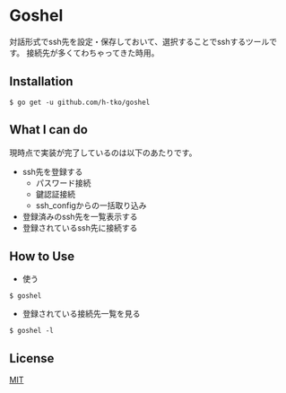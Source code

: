 # Goshel

対話形式でssh先を設定・保存しておいて、選択することでsshするツールです。
接続先が多くてわちゃってきた時用。

## Installation

```
$ go get -u github.com/h-tko/goshel
```

## What I can do

現時点で実装が完了しているのは以下のあたりです。

+ ssh先を登録する
   + パスワード接続 
   + 鍵認証接続
   + ssh_configからの一括取り込み
+ 登録済みのssh先を一覧表示する
+ 登録されているssh先に接続する

## How to Use

- 使う

```
$ goshel
```

- 登録されている接続先一覧を見る

```
$ goshel -l
```

## License

[MIT](/LICENSE)
